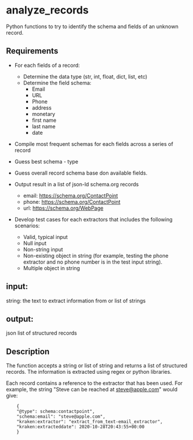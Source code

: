 # analyze_records

Python functions to try to identify the schema and fields of an unknown record.

## Requirements
- For each fields of a record:
  - Determine the data type (str, int, float, dict, list, etc)
  - Determine the field schema:
    - Email
    - URL 
    - Phone
    - address
    - monetary
    - first name
    - last name
    - date
- Compile most frequent schemas for each fields across a series of record
- Guess best schema - type
- Guess overall record schema base don available fields.


- Output result in a list of json-ld schema.org records
  - email: https://schema.org/ContactPoint 
  - phone: https://schema.org/ContactPoint
  - url: https://schema.org/WebPage
- Develop test cases for each extractors that includes the following scenarios:
  - Valid, typical input
  - Null input
  - Non-string input
  - Non-existing object in string (for example, testing the phone extractor and no phone number is in the test input string).
  - Multiple object in string
  

## input:
string: the text to extract information from
or list of strings

## output:
json list of structured records

## Description
The function accepts a string or list of string and returns a list of structured records. The information is extracted using regex or python libraries. 

Each record contains a reference to the extractor that has been used. 
For example, the string "Steve can be reached at steve@apple.com" would give:
```
    {
    "@type": schema:contactpoint",
    "schema:email": "steve@apple.com",
    "kraken:extractor": "extract_from_text-email_extractor",
    "kraken:extracteddate": 2020-10-28T20:43:55+00:00
    }
```







